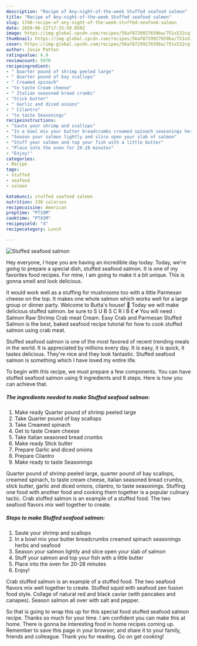 ```yaml
---
description: "Recipe of Any-night-of-the-week Stuffed seafood salmon"
title: "Recipe of Any-night-of-the-week Stuffed seafood salmon"
slug: 1740-recipe-of-any-night-of-the-week-stuffed-seafood-salmon
date: 2020-06-22T17:33:50.050Z
image: https://img-global.cpcdn.com/recipes/56af8729927659ba/751x532cq70/stuffed-seafood-salmon-recipe-main-photo.jpg
thumbnail: https://img-global.cpcdn.com/recipes/56af8729927659ba/751x532cq70/stuffed-seafood-salmon-recipe-main-photo.jpg
cover: https://img-global.cpcdn.com/recipes/56af8729927659ba/751x532cq70/stuffed-seafood-salmon-recipe-main-photo.jpg
author: Josie Patton
ratingvalue: 4.9
reviewcount: 5970
recipeingredient:
- " Quarter pound of shrimp peeled large"
- " Quarter pound of bay scallops"
- " Creamed spinach"
- "to taste Cream cheese"
- " Italian seasoned bread crumbs"
- "Stick butter"
- " Garlic and diced onions"
- " Cilantro"
- "to taste Seasonings"
recipeinstructions:
- "Saute your shrimp and scallops"
- "In a bowl mix your butter breadcrumbs creamed spinach seasonings herbs and seafood"
- "Season your salmon lightly and slice open your slab of salmon"
- "Stuff your salmon and top your fish with a little butter"
- "Place into the oven for 20-28 minutes"
- "Enjoy!"
categories:
- Recipe
tags:
- stuffed
- seafood
- salmon

katakunci: stuffed seafood salmon 
nutrition: 230 calories
recipecuisine: American
preptime: "PT19M"
cooktime: "PT43M"
recipeyield: "4"
recipecategory: Lunch

---
```



![Stuffed seafood salmon](https://img-global.cpcdn.com/recipes/56af8729927659ba/751x532cq70/stuffed-seafood-salmon-recipe-main-photo.jpg)

Hey everyone, I hope you are having an incredible day today. Today, we're going to prepare a special dish, stuffed seafood salmon. It is one of my favorites food recipes. For mine, I am going to make it a bit unique. This is gonna smell and look delicious.

It would work well as a stuffing for mushrooms too with a little Parmesan cheese on the top. It makes one whole salmon which works well for a large group or dinner party. Welcome to Butta&#39;s house! 🥰 Today we will make delicious stuffed salmon. be sure to S U B S C R I B E 💕 You will need : Salmon Raw Shrimp Crab meat Cream. Easy Crab and Parmesan Stuffed Salmon is the best, baked seafood recipe tutorial for how to cook stuffed salmon using crab meat.

Stuffed seafood salmon is one of the most favored of recent trending meals in the world. It is appreciated by millions every day. It is easy, it is quick, it tastes delicious. They're nice and they look fantastic. Stuffed seafood salmon is something which I have loved my entire life.


To begin with this recipe, we must prepare a few components. You can have stuffed seafood salmon using 9 ingredients and 6 steps. Here is how you can achieve that.

<!--inarticleads1-->

##### The ingredients needed to make Stuffed seafood salmon:

1. Make ready  Quarter pound of shrimp peeled large
1. Take  Quarter pound of bay scallops
1. Take  Creamed spinach
1. Get to taste Cream cheese
1. Take  Italian seasoned bread crumbs
1. Make ready Stick butter
1. Prepare  Garlic and diced onions
1. Prepare  Cilantro
1. Make ready to taste Seasonings


Quarter pound of shrimp peeled large, quarter pound of bay scallops, creamed spinach, to taste cream cheese, italian seasoned bread crumbs, stick butter, garlic and diced onions, cilantro, to taste seasonings. Stuffing one food with another food and cooking them together is a popular culinary tactic. Crab stuffed salmon is an example of a stuffed food. The two seafood flavors mix well together to create. 

<!--inarticleads2-->

##### Steps to make Stuffed seafood salmon:

1. Saute your shrimp and scallops
1. In a bowl mix your butter breadcrumbs creamed spinach seasonings herbs and seafood
1. Season your salmon lightly and slice open your slab of salmon
1. Stuff your salmon and top your fish with a little butter
1. Place into the oven for 20-28 minutes
1. Enjoy!


Crab stuffed salmon is an example of a stuffed food. The two seafood flavors mix well together to create. Stuffed squid with seafood zen fusion food style. Collage of natural red and black caviar (with pancakes and canapes). Season salmon all over with salt and pepper. 

So that is going to wrap this up for this special food stuffed seafood salmon recipe. Thanks so much for your time. I am confident you can make this at home. There is gonna be interesting food in home recipes coming up. Remember to save this page in your browser, and share it to your family, friends and colleague. Thank you for reading. Go on get cooking!
